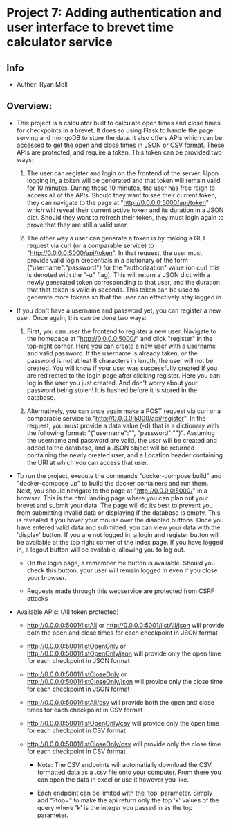 # Project 7: Adding authentication and user interface to brevet time calculator service

## Info

* Author: Ryan Moll


## Overview:

* This project is a calculator built to calculate open times and close times for checkpoints in a brevet. It does so using Flask to handle the page serving and mongoDB to store the data. It also offers APIs which can be accessed to get the open and close times in JSON or CSV format. These APIs are protected, and require a token. This token can be provided two ways:

	1. The user can register and login on the frontend of the server. Upon logging in, a token will be generated and that token will remain valid for 10 minutes. During those 10 minutes, the user has free reign to access all of the APIs. Should they want to see their current token, they can navigate to the page at "http://0.0.0.0:5000/api/token" which will reveal their current active token and its duration in a JSON dict. Should they want to refresh their token, they must login again to prove that they are still a valid user.

	2. The other way a user can generate a token is by making a GET request via curl (or a comparable service) to "http://0.0.0.0:5000/api/token". In that request, the user must provide valid login credentials in a dictionary of the form {"username":"password"} for the "authorization" value (on curl this is denoted with the "-u" flag). This will return a JSON dict with a newly generated token corresponding to that user, and the duration that that token is valid in seconds. This token can be used to generate more tokens so that the user can effectively stay logged in. 

* If you don't have a username and password yet, you can register a new user. Once again, this can be done two ways:

	1. First, you can user the frontend to register a new user. Navigate to the homepage at "http://0.0.0.0:5000/" and click "register" in the top-right corner. Here you can create a new user with a username and valid password. If the username is already taken, or the password is not at leat 8 characters in length, the user will not be created. You will know if your user was successfully created if you are redirected to the login page after clicking register. Here you can log in the user you just created. And don't worry about your password being stolen! It is hashed before it is stored in the database.

	2. Alternatively, you can once again make a POST request via curl or a comparable service to "http://0.0.0.0:5000/api/register". In the request, you must provide a data value (-d) that is a dictionary with the following format: "{"username":"<yourusername>", "password":"<yourpassword>"}". Assuming the username and password are valid, the user will be created and added to the database, and a JSON object will be returned containing the newly created user, and a Location header containing the URI at which you can access that user.

* To run the project, execute the commands "docker-compose build" and "docker-compose up" to build the docker containers and run them. Next, you should navigate to the page at "http://0.0.0.0:5000/" in a browser. This is the html landing page where you can plan out your brevet and submit your data. The page will do its best to prevent you from submitting invalid data or displaying if the database is empty. This is revealed if you hover your mouse over the disabled buttons. Once you have entered valid data and submitted, you can view your data with the 'display' button. If you are not logged in, a login and register button will be available at the top right corner of the index page. If you have logged in, a logout button will be available, allowing you to log out. 

	* On the login page, a remember me button is available. Should you check this button, your user will remain logged in even if you close your browser. 

	* Requests made through this webservice are protected from CSRF attacks

* Available APIs: (All token protected)

	* http://0.0.0.0:5001/listAll or http://0.0.0.0:5001/listAll/json will provide both the open and close times for each checkpoint in JSON format

	* http://0.0.0.0:5001/listOpenOnly or http://0.0.0.0:5001/listOpenOnly/json will provide only the open time for each checkpoint in JSON format

	* http://0.0.0.0:5001/listCloseOnly or http://0.0.0.0:5001/listCloseOnly/json will provide only the close time for each checkpoint in JSON format

	* http://0.0.0.0:5001/listAll/csv will provide both the open and close times for each checkpoint in CSV format

	* http://0.0.0.0:5001/listOpenOnly/csv will provide only the open time for each checkpoint in CSV format

	* http://0.0.0.0:5001/listCloseOnly/csv will provide only the close time for each checkpoint in CSV format

		* Note: The CSV endpoints will automatially download the CSV formatted data as a .csv file onto your computer. From there you can open the data in excel or use it however you like.

		* Each endpoint can be limited with the 'top' parameter. Simply add "?top=<int>" to make the api return only the top 'k' values of the query where 'k' is the integer you passed in as the top parameter.